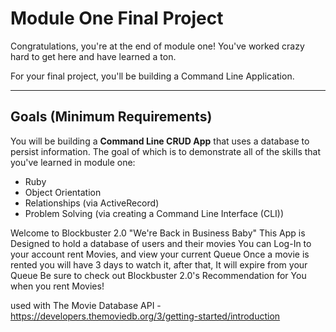 Module One Final Project
========================

Congratulations, you're at the end of module one! You've worked crazy hard to get here and have learned a ton.

For your final project, you'll be building a Command Line Application.

---

## Goals (Minimum Requirements)

You will be building a **Command Line CRUD App** that uses a database to persist information. The goal of which is to demonstrate all of the skills that you've learned in module one:

- Ruby
- Object Orientation
- Relationships (via ActiveRecord)
- Problem Solving (via creating a Command Line Interface (CLI))


Welcome to Blockbuster 2.0 "We're Back in Business Baby"
This App is Designed to hold a database of users and their movies 
You can Log-In to your account rent Movies, and view your current Queue
Once a movie is rented you will have 3 days to watch it, after that, It will expire from your Queue
Be sure to check out Blockbuster 2.0's Recommendation for You when you rent Movies!

used with The Movie Database API - https://developers.themoviedb.org/3/getting-started/introduction
